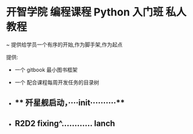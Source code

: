 # 开智学院 编程课程 Python 入门班 私人教程
~ 提供给学员一个有序的开始,作为脚手架,作为起点


提供:

- 一个 gitbook 最小图书框架
- 一个 配合课程每周开发任务的目录树



- ## ** 歼星舰启动，····init··········**

- ## R2D2   fixing^…………  lanch